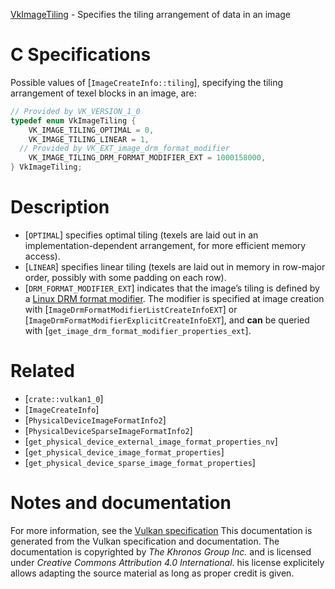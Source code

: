 [VkImageTiling](https://www.khronos.org/registry/vulkan/specs/1.3-extensions/man/html/VkImageTiling.html) - Specifies the tiling arrangement of data in an image

# C Specifications
Possible values of [`ImageCreateInfo::tiling`], specifying the
tiling arrangement of texel blocks in an image, are:
```c
// Provided by VK_VERSION_1_0
typedef enum VkImageTiling {
    VK_IMAGE_TILING_OPTIMAL = 0,
    VK_IMAGE_TILING_LINEAR = 1,
  // Provided by VK_EXT_image_drm_format_modifier
    VK_IMAGE_TILING_DRM_FORMAT_MODIFIER_EXT = 1000158000,
} VkImageTiling;
```

# Description
- [`OPTIMAL`] specifies optimal tiling (texels are laid out in an implementation-dependent arrangement, for more efficient memory access).
- [`LINEAR`] specifies linear tiling (texels are laid out in memory in row-major order, possibly with some padding on each row).
- [`DRM_FORMAT_MODIFIER_EXT`] indicates that the image’s tiling is defined by a [Linux DRM format modifier](https://www.khronos.org/registry/vulkan/specs/1.3-extensions/html/vkspec.html#glossary-drm-format-modifier). The modifier is specified at image creation with [`ImageDrmFormatModifierListCreateInfoEXT`] or [`ImageDrmFormatModifierExplicitCreateInfoEXT`], and  **can**  be queried with [`get_image_drm_format_modifier_properties_ext`].

# Related
- [`crate::vulkan1_0`]
- [`ImageCreateInfo`]
- [`PhysicalDeviceImageFormatInfo2`]
- [`PhysicalDeviceSparseImageFormatInfo2`]
- [`get_physical_device_external_image_format_properties_nv`]
- [`get_physical_device_image_format_properties`]
- [`get_physical_device_sparse_image_format_properties`]

# Notes and documentation
For more information, see the [Vulkan specification](https://www.khronos.org/registry/vulkan/specs/1.3-extensions/html/vkspec.html)
This documentation is generated from the Vulkan specification and documentation.
The documentation is copyrighted by *The Khronos Group Inc.* and is licensed under *Creative Commons Attribution 4.0 International*.
his license explicitely allows adapting the source material as long as proper credit is given.
        
